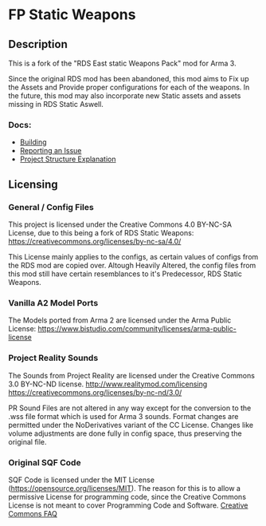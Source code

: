 # FP Static Weapons

## Description
This is a fork of the "RDS East static Weapons Pack" mod for Arma 3.

Since the original RDS mod has been abandoned, this mod aims to Fix up the Assets and Provide proper configurations for each of the weapons.
In the future, this mod may also incorporate new Static assets and assets missing in RDS Static Aswell.

### Docs:
* [Building](https://github.com/fparma/fp_static_weapons/blob/master/doc/building.md)
* [Reporting an Issue](https://github.com/fparma/fp_static_weapons/blob/master/doc/issue-reporting.md)
* [Project Structure Explanation](https://github.com/fparma/fp_static_weapons/blob/master/doc/project-structure.md)

## Licensing
### General / Config Files
This project is licensed under the Creative Commons 4.0 BY-NC-SA License, due to this being a fork of RDS Static Weapons:
https://creativecommons.org/licenses/by-nc-sa/4.0/

This License mainly applies to the configs, as certain values of configs from the RDS mod are copied over. Altough Heavily Altered,
the config files from this mod still have certain resemblances to it's Predecessor, RDS Static Weapons.

### Vanilla A2 Model Ports
The Models ported from Arma 2 are licensed under the Arma Public License:
https://www.bistudio.com/community/licenses/arma-public-license

### Project Reality Sounds
The Sounds from Project Reality are licensed under the Creative Commons 3.0 BY-NC-ND license.
http://www.realitymod.com/licensing
https://creativecommons.org/licenses/by-nc-nd/3.0/

PR Sound Files are not altered in any way except for the conversion to the .wss file format which is used for Arma 3 sounds. Format changes are permitted under the NoDerivatives variant of the CC License.
Changes like volume adjustments are done fully in config space, thus preserving the original file.

### Original SQF Code
SQF Code is licensed under the MIT License (https://opensource.org/licenses/MIT). The reason for this is to allow a permissive License for programming code, since the Creative Commons License is not meant to cover Programming Code and Software. [Creative Commons FAQ](https://wiki.creativecommons.org/wiki/Frequently_Asked_Questions#Can_I_apply_a_Creative_Commons_license_to_software.3F)

